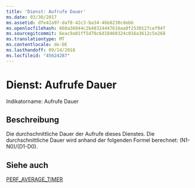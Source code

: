 ```yaml
---
title: 'Dienst: Aufrufe Dauer'
ms.date: 03/30/2017
ms.assetid: dfe42a97-daf8-42c3-ba34-4bb8230cdebb
ms.openlocfilehash: 660a36844c2b48324447616aa0f2530127cef94f
ms.sourcegitcommit: 6eac9a01ff5d70c6d18460324c016a3612c5e268
ms.translationtype: MT
ms.contentlocale: de-DE
ms.lasthandoff: 09/14/2018
ms.locfileid: "45624287"
---
```

# <a name="service-calls-duration"></a>Dienst: Aufrufe Dauer
Indikatorname: Aufrufe Dauer  
  
## <a name="description"></a>Beschreibung  
 Die durchschnittliche Dauer der Aufrufe dieses Dienstes. Die durchschnittliche Dauer wird anhand der folgenden Formel berechnet: (N1-N0)/(D1-D0).  
  
## <a name="see-also"></a>Siehe auch  
 [PERF_AVERAGE_TIMER](https://go.microsoft.com/fwlink/?LinkID=95015)
